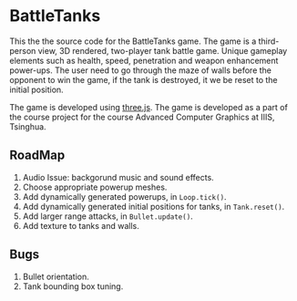 # BattleTanks

This the the source code for the BattleTanks game. The game is a third-person view, 3D rendered, two-player tank battle game. Unique gameplay elements such as health, speed, penetration and weapon enhancement power-ups. The user need to go through the maze of walls before the opponent to win the game, if the tank is destroyed, it we be reset to the initial position.

The game is developed using [three.js](https://threejs.org). The game is developed as a part of the course project for the course Advanced Computer Graphics at IIIS, Tsinghua.

## RoadMap
1. Audio Issue: backgorund music and sound effects.
2. Choose appropriate powerup meshes.
3. Add dynamically generated powerups, in `Loop.tick()`.
4. Add dynamically generated initial positions for tanks, in `Tank.reset()`.
5. Add larger range attacks, in `Bullet.update()`.
6. Add texture to tanks and walls.


## Bugs
1. Bullet orientation.
2. Tank bounding box tuning.
